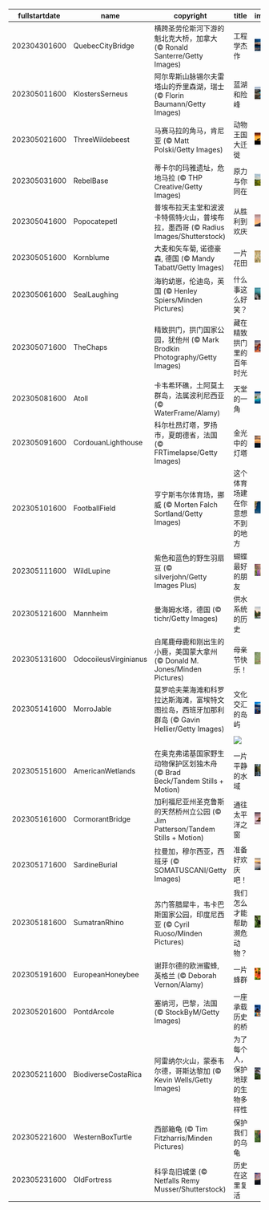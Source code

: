 |fullstartdate|name|copyright|title|image|
|--|--|--|--|--|
202304301600|QuebecCityBridge|横跨圣劳伦斯河下游的魁北克大桥，加拿大 (© Ronald Santerre/Getty Images)|工程学杰作|![](/zh-CN/2023/05/202304301600QuebecCityBridge.jpg)|
202305011600|KlostersSerneus|阿尔卑斯山脉锡尔夫雷塔山的乔里森湖，瑞士 (© Florin Baumann/Getty Images)|蓝湖和险峰|![](/zh-CN/2023/05/202305011600KlostersSerneus.jpg)|
202305021600|ThreeWildebeest|马赛马拉的角马，肯尼亚 (© Matt Polski/Getty Images)|动物王国大迁徙|![](/zh-CN/2023/05/202305021600ThreeWildebeest.jpg)|
202305031600|RebelBase|蒂卡尔的玛雅遗址，危地马拉 (© THP Creative/Getty Images)|原力与你同在|![](/zh-CN/2023/05/202305031600RebelBase.jpg)|
202305041600|Popocatepetl|普埃布拉天主堂和波波卡特佩特火山，普埃布拉，墨西哥 (© Radius Images/Shutterstock)|从胜利到欢庆|![](/zh-CN/2023/05/202305041600Popocatepetl.jpg)|
202305051600|Kornblume|大麦和矢车菊, 诺德豪森, 德国 (© Mandy Tabatt/Getty Images)|一片花田|![](/zh-CN/2023/05/202305051600Kornblume.jpg)|
202305061600|SealLaughing|海豹幼崽，伦迪岛，英国 (© Henley Spiers/Minden Pictures)|什么事这么好笑？|![](/zh-CN/2023/05/202305061600SealLaughing.jpg)|
202305071600|TheChaps|精致拱门，拱门国家公园，犹他州 (© Mark Brodkin Photography/Getty Images)|藏在精致拱门里的百年时光|![](/zh-CN/2023/05/202305071600TheChaps.jpg)|
202305081600|Atoll|卡韦希环礁，土阿莫土群岛，法属波利尼西亚 (© WaterFrame/Alamy)|天堂的一角|![](/zh-CN/2023/05/202305081600Atoll.jpg)|
202305091600|CordouanLighthouse|科尔杜昂灯塔，罗扬市，夏朗德省，法国 (© FRTimelapse/Getty Images)|金光中的灯塔|![](/zh-CN/2023/05/202305091600CordouanLighthouse.jpg)|
202305101600|FootballField|亨宁斯韦尔体育场，挪威 (© Morten Falch Sortland/Getty Images)|这个体育场建在你意想不到的地方|![](/zh-CN/2023/05/202305101600FootballField.jpg)|
202305111600|WildLupine|紫色和蓝色的野生羽扇豆 (© silverjohn/Getty Images Plus)|蝴蝶最好的朋友|![](/zh-CN/2023/05/202305111600WildLupine.jpg)|
202305121600|Mannheim|曼海姆水塔，德国 (© tichr/Getty Images)|供水系统的历史|![](/zh-CN/2023/05/202305121600Mannheim.jpg)|
202305131600|OdocoileusVirginianus|白尾鹿母鹿和刚出生的小鹿，美国蒙大拿州 (© Donald M. Jones/Minden Pictures)|母亲节快乐！|![](/zh-CN/2023/05/202305131600OdocoileusVirginianus.jpg)|
202305141600|MorroJable|莫罗哈夫莱海滩和科罗拉达斯海滩，富埃特文图拉岛，西班牙加那利群岛 (© Gavin Hellier/Getty Images)|文化交汇的岛屿|![](/zh-CN/2023/05/202305141600MorroJable.jpg)|
||||![](/zh-CN/2023/05/.jpg)|
202305151600|AmericanWetlands|在奥克弗诺基国家野生动物保护区划独木舟 (© Brad Beck/Tandem Stills + Motion)|一片平静的水域|![](/zh-CN/2023/05/202305151600AmericanWetlands.jpg)|
202305161600|CormorantBridge|加利福尼亚州圣克鲁斯的天然桥州立公园 (© Jim Patterson/Tandem Stills + Motion)|通往太平洋之窗|![](/zh-CN/2023/05/202305161600CormorantBridge.jpg)|
202305171600|SardineBurial|拉曼加，穆尔西亚，西班牙 (© SOMATUSCANI/Getty Images)|准备好欢庆吧！|![](/zh-CN/2023/05/202305171600SardineBurial.jpg)|
202305181600|SumatranRhino|苏门答腊犀牛，韦卡巴斯国家公园，印度尼西亚 (© Cyril Ruoso/Minden Pictures)|我们怎么才能帮助濒危动物？|![](/zh-CN/2023/05/202305181600SumatranRhino.jpg)|
202305191600|EuropeanHoneybee|谢菲尔德的欧洲蜜蜂, 英格兰 (© Deborah Vernon/Alamy)|一片蜂群|![](/zh-CN/2023/05/202305191600EuropeanHoneybee.jpg)|
202305201600|PontdArcole|塞纳河，巴黎，法国 (© StockByM/Getty Images)|一座承载历史的桥|![](/zh-CN/2023/05/202305201600PontdArcole.jpg)|
202305211600|BiodiverseCostaRica|阿雷纳尔火山，蒙泰韦尔德，哥斯达黎加 (© Kevin Wells/Getty Images)|为了每个人，保护地球的生物多样性|![](/zh-CN/2023/05/202305211600BiodiverseCostaRica.jpg)|
202305221600|WesternBoxTurtle|西部箱龟 (© Tim Fitzharris/Minden Pictures)|保护我们的乌龟|![](/zh-CN/2023/05/202305221600WesternBoxTurtle.jpg)|
202305231600|OldFortress|科孚岛旧城堡 (© Netfalls Remy Musser/Shutterstock)|历史在这里复活|![](/zh-CN/2023/05/202305231600OldFortress.jpg)|
